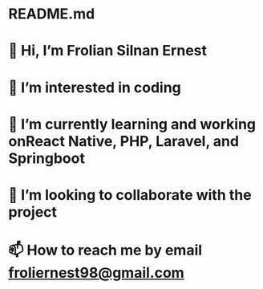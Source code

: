 # README.md

# 👋 Hi, I’m Frolian Silnan Ernest
# 👀 I’m interested in coding
# 🌱 I’m currently learning  and working onReact Native, PHP, Laravel, and Springboot
# 💞️ I’m looking to collaborate with the project
# 📫 How to reach me by email froliernest98@gmail.com

